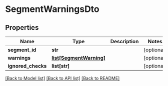 # SegmentWarningsDto

## Properties
Name | Type | Description | Notes
------------ | ------------- | ------------- | -------------
**segment_id** | **str** |  | [optional] 
**warnings** | [**list[SegmentWarning]**](SegmentWarning.md) |  | [optional] 
**ignored_checks** | **list[str]** |  | [optional] 

[[Back to Model list]](../README.md#documentation-for-models) [[Back to API list]](../README.md#documentation-for-api-endpoints) [[Back to README]](../README.md)

